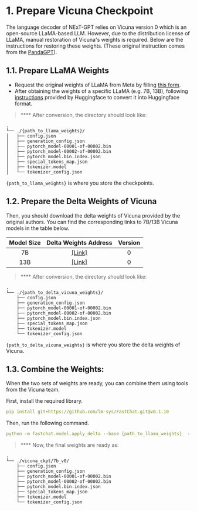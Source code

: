 # 1. Prepare Vicuna Checkpoint

The language decoder of NExT-GPT relies on Vicuna version 0 which is an open-source LLaMA-based LLM.
However, due to the distribution license of LLaMA, manual restoration of Vicuna's weights is required.
Below are the instructions for restoring these weights.
(These original instruction comes from the [PandaGPT](https://github.com/yxuansu/PandaGPT)).


## 1.1. Prepare LLaMA Weights
* Request the original weights of LLaMA from Meta by filling [this form](https://docs.google.com/forms/d/e/1FAIpQLSfqNECQnMkycAp2jP4Z9TFX0cGR4uf7b_fBxjY_OjhJILlKGA/viewform).
* After obtaining the weights of a specific LLaMA (e.g. 7B, 13B), following [instructions](https://huggingface.co/docs/transformers/main/model_doc/llama) provided by Huggingface to convert it into Huggingface format. 

> **** After conversion, the directory should look like:

    .
    └── ./{path_to_llama_weights}/             
    │   ├── config.json
    │   ├── generation_config.json
    │   ├── pytorch_model-00001-of-00002.bin
    │   ├── pytorch_model-00002-of-00002.bin
    │   ├── pytorch_model.bin.index.json
    │   ├── special_tokens_map.json
    │   ├── tokenizer.model
    │   └── tokenizer_config.json
        
`{path_to_llama_weights}` is where you store the checkpoints.


## 1.2. Prepare the Delta Weights of Vicuna

Then, you should download the delta weights of Vicuna provided by the original authors. You can find the corresponding links to 7B/13B Vicuna models in the table below.

|**Model Size**|**Delta Weights Address**|**Version**|
|:-------------:|:-------------:|:-------------:|
|7B|[[Link]](https://huggingface.co/lmsys/vicuna-7b-delta-v0)|0|
|13B|[[Link]](https://huggingface.co/lmsys/vicuna-13b-delta-v0)|0|



> **** After conversion, the directory should look like:

    .
    └── ./{path_to_delta_vicuna_weights}/             
        ├── config.json
        ├── generation_config.json
        ├── pytorch_model-00001-of-00002.bin
        ├── pytorch_model-00002-of-00002.bin
        ├── pytorch_model.bin.index.json
        ├── special_tokens_map.json
        ├── tokenizer.model
        └── tokenizer_config.json
      
`{path_to_delta_vicuna_weights}` is where you store the delta weights of Vicuna.

## 1.3. Combine the Weights:

When the two sets of weights are ready, you can combine them using tools from the Vicuna team.

First, install the required library.
```yaml
pip install git+https://github.com/lm-sys/FastChat.git@v0.1.10
```

Then, run the following command. 
```yaml
python -m fastchat.model.apply_delta --base {path_to_llama_weights}  --target ./vicuna_ckpt/7b_v0/  --delta {path_to_delta_vicuna_weights}
```

> **** Now, the final weights are ready as:

    .
    └── ./vicuna_ckpt/7b_v0/             
        ├── config.json
        ├── generation_config.json
        ├── pytorch_model-00001-of-00002.bin
        ├── pytorch_model-00002-of-00002.bin
        ├── pytorch_model.bin.index.json
        ├── special_tokens_map.json
        ├── tokenizer.model
        └── tokenizer_config.json